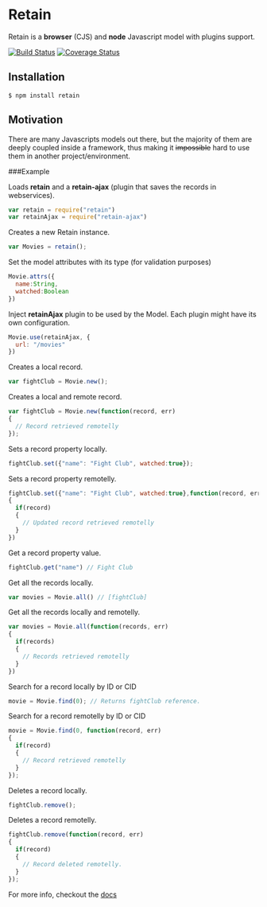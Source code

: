 # Retain

Retain is a __browser__ (CJS) and __node__ Javascript model with plugins support.

[![Build Status](https://travis-ci.org/giuliandrimba/retain.png?branch=master)](https://travis-ci.org/giuliandrimba/retain) [![Coverage Status](https://coveralls.io/repos/giuliandrimba/retain/badge.png?branch=master)](https://coveralls.io/r/giuliandrimba/retain?branch=master)

## Installation

```
$ npm install retain
```

## Motivation

There are many Javascripts models out there, but the majority of them are deeply coupled inside a framework, thus making it ~~impossible~~ hard to use them in another project/environment.

###Example

Loads __retain__ and a __retain-ajax__ (plugin that saves the records in webservices).

``` javascript
var retain = require("retain")
var retainAjax = require("retain-ajax")
```

Creates a new Retain instance.
``` javascript
var Movies = retain();
```

Set the model attributes with its type (for validation purposes)
``` javascript
Movie.attrs({
  name:String,
  watched:Boolean
})
```

Inject __retainAjax__ plugin to be used by the Model.
Each plugin might have its own configuration.
``` javascript
Movie.use(retainAjax, {
  url: "/movies"
})
```

Creates a local record.
``` javascript
var fightClub = Movie.new();
```

Creates a local and remote record.
``` javascript
var fightClub = Movie.new(function(record, err)
{
  // Record retrieved remotelly
});
```
Sets a record property locally.
``` javascript
fightClub.set({"name": "Fight Club", watched:true});
```

Sets a record property remotelly.
``` javascript
fightClub.set({"name": "Fight Club", watched:true},function(record, err)
{
  if(record)
  {
    // Updated record retrieved remotelly
  }
})
```

Get a record property value.
``` javascript
fightClub.get("name") // Fight Club
```

Get all the records locally.
``` javascript
var movies = Movie.all() // [fightClub]
```

Get all the records locally and remotelly.
``` javascript
var movies = Movie.all(function(records, err)
{
  if(records)
  {
    // Records retrieved remotelly
  }
})
```

Search for a record locally by ID or CID
``` javascript
movie = Movie.find(0); // Returns fightClub reference.
```

Search for a record remotelly by ID or CID
``` javascript
movie = Movie.find(0, function(record, err)
{
  if(record)
  {
    // Record retrieved remotelly
  }
});
```

Deletes a record locally.
``` javascript
fightClub.remove();
```

Deletes a record remotelly.
``` javascript
fightClub.remove(function(record, err)
{
  if(record)
  {
    // Record deleted remotelly.
  }
});
```

For more info, checkout the [docs](asdasd)
